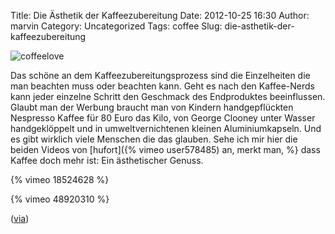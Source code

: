 Title: Die Ästhetik der Kaffeezubereitung
Date: 2012-10-25 16:30
Author: marvin
Category: Uncategorized
Tags: coffee
Slug: die-asthetik-der-kaffeezubereitung

![coffeelove]({static}/images/coffeelove.jpg)

Das schöne an dem Kaffeezubereitungsprozess sind die Einzelheiten die
man beachten muss oder beachten kann. Geht es nach den Kaffee-Nerds kann
jeder einzelne Schritt den Geschmack des Endproduktes beeinflussen.
Glaubt man der Werbung braucht man von Kindern handgepflückten Nespresso
Kaffee für 80 Euro das Kilo, von George Clooney unter Wasser
handgeklöppelt und in umweltvernichtenen kleinen Aluminiumkapseln. Und
es gibt wirklich viele Menschen die das glauben. Sehe ich mir hier die
beiden Videos von [hufort]({% vimeo user578485) an, merkt man, %}
dass Kaffee doch mehr ist: Ein ästhetischer Genuss.

{% vimeo 18524628 %}

{% vimeo 48920310   %}

([via](http://www.thefoxisblack.com/2012/10/12/how-to-make-coffee-in-a-chemex-video/))

